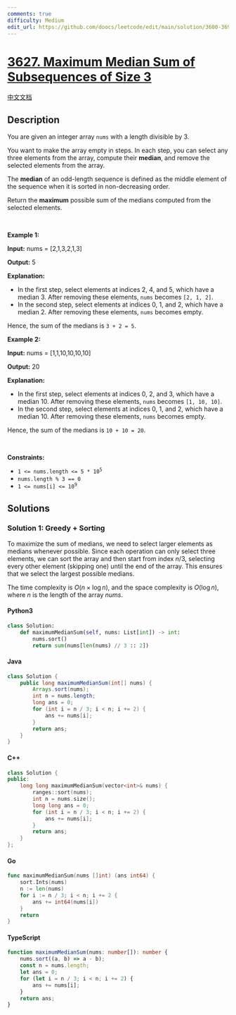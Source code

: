 ```yaml
---
comments: true
difficulty: Medium
edit_url: https://github.com/doocs/leetcode/edit/main/solution/3600-3699/3627.Maximum%20Median%20Sum%20of%20Subsequences%20of%20Size%203/README_EN.md
---
```


<!-- problem:start -->

# [3627. Maximum Median Sum of Subsequences of Size 3](https://leetcode.com/problems/maximum-median-sum-of-subsequences-of-size-3)

[中文文档](/solution/3600-3699/3627.Maximum%20Median%20Sum%20of%20Subsequences%20of%20Size%203/README.md)

## Description

<!-- description:start -->

<p>You are given an integer array <code>nums</code> with a length divisible by 3.</p>

<p>You want to make the array empty in steps. In each step, you can select any three elements from the array, compute their <strong>median</strong>, and remove the selected elements from the array.</p>

<p>The <strong>median</strong> of an odd-length sequence is defined as the middle element of the sequence when it is sorted in non-decreasing order.</p>

<p>Return the <strong>maximum</strong> possible sum of the medians computed from the selected elements.</p>

<p>&nbsp;</p>
<p><strong class="example">Example 1:</strong></p>

<div class="example-block">
<p><strong>Input:</strong> <span class="example-io">nums = [2,1,3,2,1,3]</span></p>

<p><strong>Output:</strong> <span class="example-io">5</span></p>

<p><strong>Explanation:</strong></p>

<ul>
	<li>In the first step, select elements at indices 2, 4, and 5, which have a median 3. After removing these elements, <code>nums</code> becomes <code>[2, 1, 2]</code>.</li>
	<li>In the second step, select elements at indices 0, 1, and 2, which have a median 2. After removing these elements, <code>nums</code> becomes empty.</li>
</ul>

<p>Hence, the sum of the medians is <code>3 + 2 = 5</code>.</p>
</div>

<p><strong class="example">Example 2:</strong></p>

<div class="example-block">
<p><strong>Input:</strong> <span class="example-io">nums = [1,1,10,10,10,10]</span></p>

<p><strong>Output:</strong> <span class="example-io">20</span></p>

<p><strong>Explanation:</strong></p>

<ul>
	<li>In the first step, select elements at indices 0, 2, and 3, which have a median 10. After removing these elements, <code>nums</code> becomes <code>[1, 10, 10]</code>.</li>
	<li>In the second step, select elements at indices 0, 1, and 2, which have a median 10. After removing these elements, <code>nums</code> becomes empty.</li>
</ul>

<p>Hence, the sum of the medians is <code>10 + 10 = 20</code>.</p>
</div>

<p>&nbsp;</p>
<p><strong>Constraints:</strong></p>

<ul>
	<li><code>1 &lt;= nums.length &lt;= 5 * 10<sup>5</sup></code></li>
	<li><code>nums.length % 3 == 0</code></li>
	<li><code>1 &lt;= nums[i] &lt;= 10<sup>9</sup></code></li>
</ul>

<!-- description:end -->

## Solutions

<!-- solution:start -->

### Solution 1: Greedy + Sorting

To maximize the sum of medians, we need to select larger elements as medians whenever possible. Since each operation can only select three elements, we can sort the array and then start from index $n / 3$, selecting every other element (skipping one) until the end of the array. This ensures that we select the largest possible medians.

The time complexity is $O(n \times \log n)$, and the space complexity is $O(\log n)$, where $n$ is the length of the array $\textit{nums}$.

<!-- tabs:start -->

#### Python3

```python
class Solution:
    def maximumMedianSum(self, nums: List[int]) -> int:
        nums.sort()
        return sum(nums[len(nums) // 3 :: 2])
```

#### Java

```java
class Solution {
    public long maximumMedianSum(int[] nums) {
        Arrays.sort(nums);
        int n = nums.length;
        long ans = 0;
        for (int i = n / 3; i < n; i += 2) {
            ans += nums[i];
        }
        return ans;
    }
}
```

#### C++

```cpp
class Solution {
public:
    long long maximumMedianSum(vector<int>& nums) {
        ranges::sort(nums);
        int n = nums.size();
        long long ans = 0;
        for (int i = n / 3; i < n; i += 2) {
            ans += nums[i];
        }
        return ans;
    }
};
```

#### Go

```go
func maximumMedianSum(nums []int) (ans int64) {
	sort.Ints(nums)
	n := len(nums)
	for i := n / 3; i < n; i += 2 {
		ans += int64(nums[i])
	}
	return
}
```

#### TypeScript

```ts
function maximumMedianSum(nums: number[]): number {
    nums.sort((a, b) => a - b);
    const n = nums.length;
    let ans = 0;
    for (let i = n / 3; i < n; i += 2) {
        ans += nums[i];
    }
    return ans;
}
```

<!-- tabs:end -->

<!-- solution:end -->

<!-- problem:end -->
